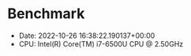 # Benchmark

- Date: 2022-10-26 16:38:22.190137+00:00
- CPU: Intel(R) Core(TM) i7-6500U CPU @ 2.50GHz
